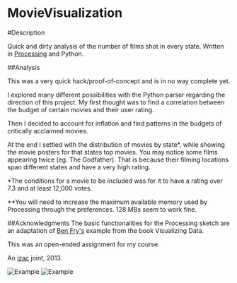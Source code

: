 MovieVisualization
==================

#Description

Quick and dirty analysis of the number of films shot in every state. Written in [Processing](http://processing.org) and Python.

##Analysis

This was a very quick hack/proof-of-concept and is in no way complete yet. 

I explored many different possibilities with the Python parser regarding the direction of this project. My first thought was
to find a correlation between the budget of certain movies and their user rating. 

Then I decided to account for inflation and
find patterns in the budgets of critically acclaimed movies. 

At the end I settled with the distribution of movies by state*, while showing the movie posters for that states top movies.
You may notice some films appearing twice (eg. The Godfather). That is because their filming locations span different states and have a very high rating.


*The conditions for a movie to be included was for it to have a rating over 7.3 and at least 12,000 votes.

**You will need to increase the maximum available memory used by Processing through the preferences. 128 MBs seem to work fine.


##Acknowledgments 
The basic functionalities for the Processing sketch are an adaptation of [Ben Fry's](http://benfry.com) example from the book Visualizing Data.

This was an open-ended assignment for my course.

An [izac](http://izac.us) joint, 2013.


![Example](https://raw.github.com/zacoppotamus/MovieVisualization/master/Screenshot1.png) 
![Example](https://raw.github.com/zacoppotamus/MovieVisualization/master/ScreenShot2.png)
